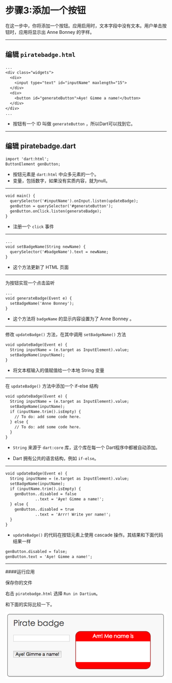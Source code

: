 # 步骤3:添加一个按钮

在这一步中，你将添加一个按钮。应用启用时，文本字段中没有文本。用户单击按钮时，应用将显示出 Anne Bonney 的字样。

---

## 编辑 ``piratebadge.html``

```
...
<div class="widgets">
  <div>
    <input type="text" id="inputName" maxlength="15">
  </div>
  <div>
    <button id="generateButton">Aye! Gimme a name!</button>
  </div>
</div>
...
```

- 按钮有一个 ID 叫做 ``generateButton`` ，所以Dart可以找到它。

---

## 编辑 piratebadge.dart

```
import 'dart:html';
ButtonElement genButton;
```

- 按钮元素是 ``dart:html`` 中众多元素的一个。
- 变量，包括数字，如果没有实质内容，就为null。

---


```
void main() {
  querySelector('#inputName').onInput.listen(updateBadge);
  genButton = querySelector('#generateButton');
  genButton.onClick.listen(generateBadge);
}
```

- 注册一个 ``click`` 事件

---


```
...
void setBadgeName(String newName) {
  querySelector('#badgeName').text = newName;
} 
```

- 这个方法更新了 HTML 页面

---

为按钮实现一个点击监听

```
...
void generateBadge(Event e) {
  setBadgeName('Anne Bonney');
}
```

- 这个方法将 ``badgeName`` 的显示内容设置为了 Anne Bonney 。

---
修改 ``updateBadge()`` 方法，在其中调用 ``setBadgeName()`` 方法

```
void updateBadge(Event e) {
  String inputName = (e.target as InputElement).value;
  setBadgeName(inputName);
}
```

- 将文本框输入的值赋值给一个本地 String 变量

---

在 ``updateBadge()`` 方法中添加一个 if-else 结构

```
void updateBadge(Event e) {
  String inputName = (e.target as InputElement).value;
  setBadgeName(inputName);
  if (inputName.trim().isEmpty) {
    // To do: add some code here.
  } else {
    // To do: add some code here.
  }
}
```

- ``String`` 来源于 ``dart:core`` 库，这个库在每一个 Dart程序中都被自动添加。

- Dart 拥有公共的语言结构，例如 ``if-else``。


---


```
void updateBadge(Event e) {
  String inputName = (e.target as InputElement).value;
  setBadgeName(inputName);
  if (inputName.trim().isEmpty) {
    genButton..disabled = false
             ..text = 'Aye! Gimme a name!';
  } else {
    genButton..disabled = true
             ..text = 'Arrr! Write yer name!';
  }
}
```

- ``updateBadge()`` 的代码在按钮元素上使用 cascade 操作。其结果和下面代码结果一样

```
genButton.disabled = false;
genButton.text = 'Aye! Gimme a name!';
```

---

####运行应用

保存你的文件

右击 ``piratebadge.html`` 选择 ``Run in Dartium``。

和下面的实际比较一下。
 

![运行](images/dart1-learn-dart-in-minutes-step-3-add-a-button-pic1.png) 